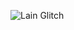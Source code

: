 



![Lain Glitch](https://raw.githubusercontent.com/mohak75/assests/main/lain-serial-experiments-lain.gif)
